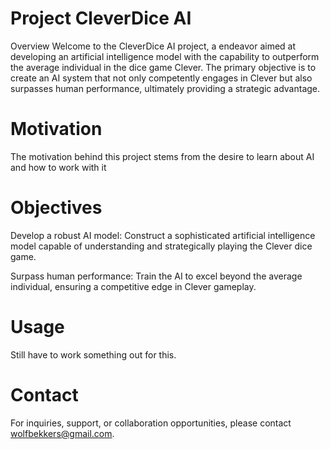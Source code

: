 # Project CleverDice AI
Overview
Welcome to the CleverDice AI project, a endeavor aimed at developing an artificial intelligence model with the capability to outperform the average individual in the dice game Clever. The primary objective is to create an AI system that not only competently engages in Clever but also surpasses human performance, ultimately providing a strategic advantage.

# Motivation
The motivation behind this project stems from the desire to learn about AI and how to work with it

# Objectives
Develop a robust AI model: Construct a sophisticated artificial intelligence model capable of understanding and strategically playing the Clever dice game.

Surpass human performance: Train the AI to excel beyond the average individual, ensuring a competitive edge in Clever gameplay.

# Usage
Still have to work something out for this.

# Contact
For inquiries, support, or collaboration opportunities, please contact wolfbekkers@gmail.com.
